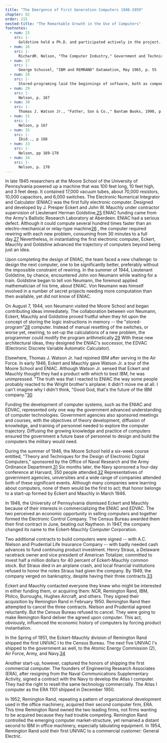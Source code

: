 ```yaml
---
title: "The Emergence of First Generation Computers 1946-1959"
chapter: 02
order: 215
nested-title: "The Remarkable Growth in the Use of Computers"
footnotes:
  - num: 25
    src: |-
      Goldstine held a Ph.D. and participated actively in the project.
  - num: 26
    src: |-
      RichardR. Nelson, "The Computer Industry," Government and Technical Progress: A Cross-Industry Analysis," Pergammon Press, 1982, p. 165
  - num: 27
    src: |-
      George Schussel, "IBM and REMRAND" Datamation, May 1965, p. 55
  - num: 28
    src: |-
      Stored-programing laid the beginnings of software, both as component and architecture.
  - num: 29
    src: |-
      Nelson, p. 167
  - num: 30
    src: |-
      Thomas J. Watson Jr., "Father, Son & Co.," Bantam Books, 1990, p.143
  - num: 31
    src: |-
      Nelson, p 167
  - num: 32
    src: |-
      Ibid.., p 168
  - num: 33
    src: |-
      Nelson, pp 169-170
  - num: 34
    src: |-
      Nelson, p. 170
---
```


In late 1945 researchers at the Moore School of the University of Pennsylvania powered up a machine that was 100 feet long, 10 feet high, and 3 feet deep. It contained 17,000 vacuum tubes, about 70,000 resistors, 10,000 capacitors, and 6,000 switches. The Electronic Numerical Integrator and Calculator (ENIAC) was the first fully electronic computer. Designed and developed by J. Presper Eckert and John W. Mauchly under contractor supervision of Lieutenant Herman Goldstine,<a name="fnloc25" href="#fn25">25</a> ENIAC funding came from the Army's Ballistic Research Laboratory at Aberdeen. ENIAC had a serious defect. Although it could compute several hundred times faster than an electro-mechanical or relay-type machine<a name="fnloc26" href="#fn26">26</a> , the computer required rewiring with each new problem, consuming from 30 minutes to a full day.<a name="fnloc27" href="#fn27">27</a> Nevertheless, in instantiating the first electronic computer, Eckert, Mauchly and Goldstine advanced the trajectory of computers beyond being just an idea.

Upon completing the design of ENIAC, the team faced a new challenge: to design the next computer, one to be significantly better, preferably without the impossible constraint of rewiring. In the summer of 1944, Lieutenant Goldstine, by chance, encountered John von Neumann while waiting for a train. Goldstine began to tell von Neumann, the foremost applied mathematician of his time, about ENIAC. Von Neumann was himself involved in a number of secret projects needing more computation than then available, yet did not know of ENIAC.

On August 7, 1944, von Neumann visited the Moore School and began contributing ideas immediately. The collaboration between von Neumann, Eckert, Mauchly and Goldstine proved fruitful when they hit upon the concept of storing the logic instructions in memory -- the "stored-program"<a name="fnloc28" href="#fn28">28</a> computer. Instead of manual resetting of the switches, or worse yet, rewiring, to set-up the calculations of a new problem, the programmer could modify the program arithmetically.<a name="fnloc29" href="#fn29">29</a> With these new architectural ideas, they designed the ENIAC's successor, the EDVAC (Electronic Discrete Variable Automatic Calculator).

Elsewhere, Thomas J. Watson Jr. had rejoined IBM after serving in the Air Force. In early 1946, Eckert and Mauchly gave Watson Jr. a tour of the Moore School and ENIAC. Although Watson Jr. sensed that Eckert and Mauchly thought they had a product with which to best IBM, he was unimpressed. "The truth was that I reacted to ENIAC the way some people probably reacted to the Wright brother's airplane: it didn't move me at all. I can't imagine why I didn't think, "Good God, that's the future of the IBM company."<a name="fnloc30" href="#fn30">30</a> 

Funding the development of computer systems, such as the ENIAC and EDVAC, represented only one way the government advanced understanding of computer technologies. Government agencies also sponsored meetings and courses, with the objectives of theory development, diffusion of knowledge, and training of personnel needed to explore the computer trajectory. Diffusing the growing knowledge and practice of computers ensured the government a future base of personnel to design and build the computers the military would need.

During the summer of 1946, the Moore School held a six-week course entitled, "Theory and Techniques for the Design of Electronic Digital Computers," sponsored by the Office of Naval Research and the Army Ordinance Department.<a name="fnloc31" href="#fn31">31</a> Six months later, the Navy sponsored a four-day conference at Harvard, 350 people attended.<a name="fnloc32" href="#fn32">32</a> Representatives of government agencies, universities and a wide range of companies attended both of these significant events. Although many companies were learning about computers, none of them would be the first to act; that honor belongs to a start-up formed by Eckert and Mauchly in March 1946.

In 1946, the University of Pennsylvania dismissed Eckert and Mauchly because of their interests in commercializing the ENIAC and EDVAC. The two perceived an economic opportunity in selling computers and together formed the Electronic Control Company. The Census Bureau awarded them their first contract in June, beating out Raytheon. In 1947, the company changed its name to the Eckert-Mauchly Computer Corporation.

Two additional contracts to build computers were signed -- with A.C. Nielson and Prudential Life Insurance Company -- with badly needed cash advances to fund continuing product investment. Henry Straus, a Delaware racetrack owner and vice president of American Totalizer, committed to invest half a million dollars for 40 percent of Eckert-Mauchly common stock. But Straus died in an airplane crash, and local financial institutions refused to honor the notes Straus had given the company. By 1949, the company verged on bankruptcy, despite having their three contracts.<a name="fnloc33" href="#fn33">33</a> 

Eckert and Mauchly contacted everyone they knew who might be interested in either funding them, or acquiring them: NCR, Remington Rand, IBM, Philco, Burroughs, Hughes Aircraft, and others. They signed their acquisition by Remington Rand in February 1950. Remington Rand then attempted to cancel the three contracts. Nielson and Prudential agreed reluctantly. But the Census Bureau refused to cancel. They were going to make Remington Rand deliver the agreed upon computer. This act, obviously, influenced the economic history of computers by forcing product instantiation.

In the Spring of 1951, the Eckert-Mauchly division of Remington Rand shipped the first UNIVAC I to the Census Bureau. The next five UNIVAC I's shipped to the government as well, to the Atomic Energy Commission (2), Air Force, Army, and Navy.<a name="fnloc34" href="#fn34">34</a> 

Another start-up, however, captured the honors of shipping the first commercial computer. The founders of Engineering Research Associates (ERA), after resigning from the Naval Communications Supplementary Activity, signed a contract with the Navy to develop the Atlas I computer. They had the right to resell the same technology commercially. The Atlas I computer as the ERA 1101 shipped in December 1950.

In 1952, Remington Rand, repeating a pattern of organizational development used in the office machinery, acquired their second computer firm, ERA. This time Remington Rand owned the two leading firms, not firms wanting to be acquired because they had trouble competing. Remington Rand controlled the emerging computer market-structure, yet remained a distant second to IBM in office machinery, especially tabulating equipment. In 1954, Remington Rand sold their first UNIVAC to a commercial customer: General Electric.

